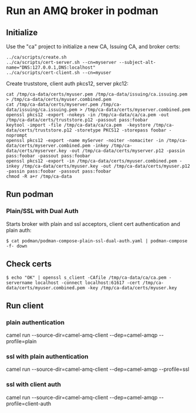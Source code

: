 # Run an AMQ broker in podman

## Initialize

Use the "ca" project to initialize a new CA, Issuing CA, and broker certs:

```
../ca/scripts/create.sh
../ca/scripts/cert-server.sh --cn=myserver --subject-alt-name="DNS:127.0.0.1,DNS:localhost"
../ca/scripts/cert-client.sh --cn=myuser 
```

Create truststore, client auth pkcs12, server pkc12:

```
cat /tmp/ca-data/certs/myuser.pem /tmp/ca-data/issuing/ca.issuing.pem > /tmp/ca-data/certs/myuser.combined.pem
cat /tmp/ca-data/certs/myserver.pem /tmp/ca-data/issuing/ca.issuing.pem > /tmp/ca-data/certs/myserver.combined.pem
openssl pkcs12 -export -nokeys -in /tmp/ca-data/ca/ca.pem -out /tmp/ca-data/certs/truststore.p12 -passout pass:foobar
keytool -import -file /tmp/ca-data/ca/ca.pem  -keystore /tmp/ca-data/certs/truststore.p12 -storetype PKCS12 -storepass foobar -noprompt
openssl pkcs12 -export -name myServer -noiter -nomaciter -in /tmp/ca-data/certs/myserver.combined.pem -inkey /tmp/ca-data/certs/myserver.key -out /tmp/ca-data/certs/myserver.p12 -passin pass:foobar -passout pass:foobar
openssl pkcs12 -export -in /tmp/ca-data/certs/myuser.combined.pem -inkey /tmp/ca-data/certs/myuser.key -out /tmp/ca-data/certs/myuser.p12 -passin pass:foobar -passout pass:foobar
chmod -R a+r /tmp/ca-data
```

## Run podman

### Plain/SSL with Dual Auth

Starts broker with plain and ssl acceptors, client cert authentication and plain auth:

```
$ cat podman/podman-compose-plain-ssl-dual-auth.yaml | podman-compose -f- down
```


## Check certs

```
$ echo "OK" | openssl s_client -CAfile /tmp/ca-data/ca/ca.pem -servername localhost -connect localhost:61617 -cert /tmp/ca-data/certs/myuser.combined.pem -key /tmp/ca-data/certs/myuser.key
```


## Run client

### plain authentication
camel run --source-dir=camel-amq-client --dep=camel-amqp --profile=plain

### ssl with plain authentication
camel run --source-dir=camel-amq-client --dep=camel-amqp --profile=ssl

### ssl with client auth
camel run --source-dir=camel-amq-client --dep=camel-amqp --profile=client-auth





